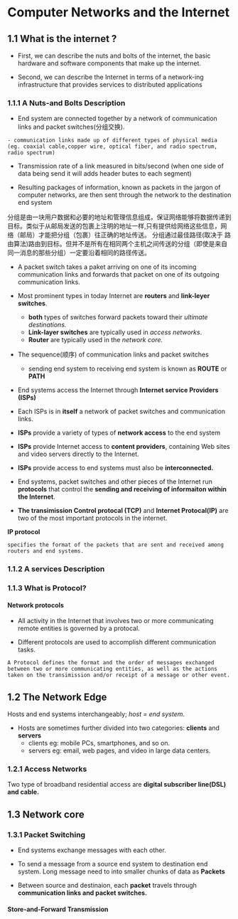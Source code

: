 # Computer Networks and the Internet

## 1.1 What is the internet ?

-  First, we can describe the nuts and bolts of the internet, the basic hardware and software components that make up the internet.

- Second, we can describe the Internet in terms of a network-ing infrastructure that provides services to distributed applications

### 1.1.1 A Nuts-and Bolts Description

- End system are connected together by a network of communication links and packet switches(分组交换).


```text
- communication links made up of different types of physical media (eg. coaxial cable,copper wire, optical fiber, and radio spectrum, radio spectrum)
```

- Transmission rate of a link measured in bits/second
(when one side of data being send it will adds header butes to each segment)

- Resulting packages of information, known as packets in the jargon of computer networks, are then sent through the network to the destination end system

分组是由一块用户数据和必要的地址和管理信息组成，保证网络能够将数据传递到目标。类似于从邮局发送的包裹上注明的地址一样,只有提供给网络这些信息，网络（邮局）才能把分组（包裹）往正确的地址传送。
分组通过最佳路径(取决于 路由算法)路由到目标。但并不是所有在相同两个主机之间传送的分组（即使是来自同一消息的那些分组）一定要沿着相同的路径传送。

-  A packet switch takes a paket arriving on one of its incoming communication links and forwards that packet on one of its outgoing communication links.

- Most prominent types in today Internet are **routers** and **link-leyer switches**.
     - **both** types of switches forward packets toward their *ultimate destinations.*
     - **Link-layer switches** are typically used in *access networks*.
     - **Router** are typically used in the *network core.*

-  The sequence(顺序) of communication links and packet switches
     -  sending end system to receiving end system is known as **ROUTE** or **PATH**

- End systems access the Internet through **Internet  service Providers (ISPs)**

- Each ISPs is in **itself** a network of packet switches and communication links.

- **ISPs** provide a variety of types of **network access** to the end system

- **ISPs** provide Internet access to **content providers**, containing Web sites and video servers directly to the Internet.

- **ISPs** provide access to end systems must also be **interconnected.**

- End systems, packet switches and other pieces of the Internet run **protocols** that control the **sending and receiving of informaiton within the Internet**.

- **The transimission Control protocal (TCP)** and  **Internet Protocal(IP)** are two of the most important protocols in the internet.

**IP protocol**

```text
specifies the format of the packets that are sent and received among routers and end systems.
```

### 1.1.2 A services Description

### 1.1.3 What is Protocol?

#### Network protocols

- All activity in the Internet that involves two or more communicating remote entities is governed by a protocal.

- Different protocols are used to accomplish different communication tasks.

```text
A Protocol defines the format and the order of messages exchanged between two or more communicating entities, as well as the actions taken on the transimission and/or receipt of a message or other event.
```

## 1.2 The Network Edge

Hosts and end systems interchangeably; *host = end system*.

- Hosts are sometimes further divided into two categories: **clients** and **servers**
   - clients eg: mobile PCs, smartphones, and so on.
   - servers eg: email, web pages, and video in large data centers.

### 1.2.1 Access Networks

Two type of broadband residential access are **digital subscriber line(DSL) and cable.**

## 1.3 Network core

### 1.3.1 Packet Switching

- End systems exchange messages with each other.
- To send a message from a source end system to destination end system. Long message need to into smaller chunks of data as **Packets**

- Between source and destinaion, each **packet** travels through **communication links and packet switches.**

#### Store-and-Forward Transmission
